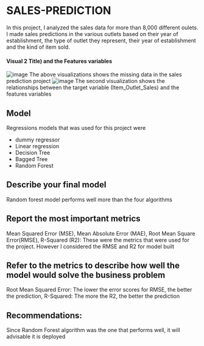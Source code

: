 # SALES-PREDICTION
In this project, I analyzed the sales data for more than 8,000 different oulets. I made sales predictions in the various outlets based on their year of establishment, the type of outlet they represent, their year of establishment and the kind of item sold.

#### Visual 2 Title) and the Features variables
![image](https://user-images.githubusercontent.com/120944468/227781895-00536716-8a94-4b75-bf87-2f6d610dd622.png)
The above visualizations shows the missing data in the sales prediction project
![image](https://user-images.githubusercontent.com/120944468/227781972-b12b8c82-50e3-410c-8214-e857fa9a4b92.png)
The second visualization shows the relationships between the target variable (Item_Outlet_Sales) and the features variables

## Model
Regressions models that was used for this project were 
 - dummy regressor
 - Linear regression
 - Decision Tree
 - Bagged Tree
 - Random Forest

## Describe your final model
Random forest model performs well more than the four algorithms

## Report the most important metrics
Mean Squared Error (MSE), Mean Absolute Error (MAE), Root Mean Square Error(RMSE), R-Squared (R2):
These were the metrics that were used for the project. However I considered the RMSE and R2 for model built

## Refer to the metrics to describe how well the model would solve the business problem
Root Mean Squared Error: The lower the error scores for RMSE, the better the prediction, 
R-Squared: The more the R2, the better the prediction

## Recommendations:
Since Random Forest algorithm was the one that performs well, it will advisable it is deployed
